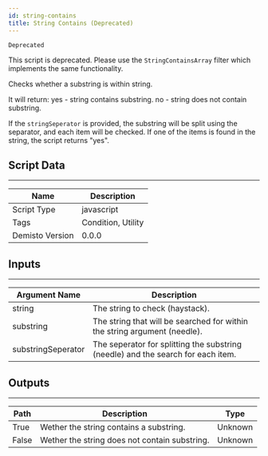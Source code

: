 ```yaml
---
id: string-contains
title: String Contains (Deprecated)
---
```


`Deprecated`

This script is deprecated. Please use the `StringContainsArray` filter which implements the same functionality.

Checks whether a substring is within string. 

It will return:
yes - string contains substring.
no - string does not contain substring.

If the `stringSeperator` is provided, the substring will be split using the separator, and each item will be checked.
If one of the items is found in the string, the script returns "yes".

## Script Data
---

| **Name** | **Description** |
| --- | --- |
| Script Type | javascript |
| Tags | Condition, Utility |
| Demisto Version | 0.0.0 |

## Inputs
---

| **Argument Name** | **Description** |
| --- | --- |
| string | The string to check (haystack). |
| substring | The string that will be searched for within the string argument (needle). |
| substringSeperator | The seperator for splitting the substring (needle) and the search for each item. |

## Outputs
---

| **Path** | **Description** | **Type** |
| --- | --- | --- |
| True | Wether the string contains a substring. | Unknown |
| False | Wether the string does not contain substring. | Unknown |
